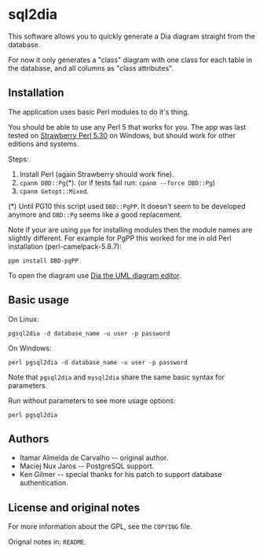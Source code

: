 sql2dia
=======

This software allows you to quickly generate a Dia diagram straight from the database.

For now it only generates a "class" diagram with one class for each table in the database, and all columns as "class attributes".

Installation
------------

The application uses basic Perl modules to do it's thing.

You should be able to use any Perl 5 that works for you. The app was last tested on [Strawberry Perl 5.30](http://strawberryperl.com/) on Windows, but should work for other editions and systems.

Steps:
1. Install Perl (again Strawberry should work fine).
2. `cpanm DBD::Pg`(*). (or if tests fail run: `cpanm --force DBD::Pg`)
3. `cpanm Getopt::Mixed`.

(*) Until PG10 this script used `DBD::PgPP`. It doesn't seem to be developed anymore and `DBD::Pg` seems like a good replacement.

Note if your are using `ppm` for installing modules then the module names are slightly different. For example for PgPP this worked for me in old Perl installation (perl-camelpack-5.8.7):
```
ppm install DBD-pgPP
```

To open the diagram use [Dia the UML diagram editor](https://wiki.gnome.org/Apps/Dia).


Basic usage
-----------

On Linux:
```
pgsql2dia -d database_name -u user -p password
```

On Windows:
```
perl pgsql2dia -d database_name -u user -p password
```

Note that `pgsql2dia` and `mysql2dia` share the same basic syntax for parameters.

Run without parameters to see more usage options:
```
perl pgsql2dia
```

Authors
-------

* Itamar Almeida de Carvalho -- original author.
* Maciej Nux Jaros -- PostgreSQL support.
* Ken Gilmer -- special thanks for his patch to support database authentication.

License and original notes
--------------------------

For more information about the GPL, see the `COPYING` file.

Orignal notes in: `README`.